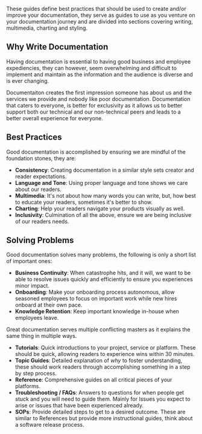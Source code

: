 These guides define best practices that should be used to create and/or improve your documentation, they serve as guides to use as you venture on your documentation journey and are divided into sections covering writing, multimedia, charting and styling.

## Why Write Documentation

Having documentation is essential to having good business and employee expediencies, they can however, seem overwhelming and difficult to implement and maintain as the information and the audience is diverse and is ever changing.

Documentaiton creates the first impression someone has about us and the services we provide and nobody like poor documentation. Documentation that caters to everyone, is better for exclusivity as it allows us to better support both our technical and our non-technical peers and leads to a better overall experience for everyone.

## Best Practices

Good documentation is accomplished by ensuring we are mindful of the foundation stones, they are:

- **Consistency**: Creating documentation in a similar style sets creator and reader expectations.
- **Language and Tone**: Using proper language and tone shows we care about our readers.
- **Multimedia**: It's not about how many words you can write, but, how best to educate your readers, sometimes it's better to show.
- **Charting**: Help your readers navigate your products visually as well.
- **Inclusivity**: Culmination of all the above, ensure we are being inclusive of our readers needs.

## Solving Problems

Good documentation solves many problems, the following is only a short list of important ones:

- **Business Continuity**: When catastrophe hits, and it will, we want to be able to resolve issues quickly and efficiently to ensure you experiences minor impact.
- **Onboarding**: Make your onboarding process autonomous, allow seasoned employees to focus on important work while new hires onboard at their own pace.
- **Knowledge Retention**: Keep important knowledge in-house when employees leave.

Great documentation serves multiple conflicting masters as it explains the same thing in multiple ways.

- **Tutorials**: Quick introductions to your project, service or platform. These should be quick, allowing readers to experience wins within 30 minutes.
- **Topic Guides**: Detailed explanation of _why_ to foster understanding, these should work readers through accomplishing something in a step by step process.
- **Reference**: Comprehensive guides on all critical pieces of your platforms.
- **Troubleshooting / FAQs**: Answers to questions for when people get stuck and you will need to guide them. Mainly for Issues you expect to arise or issues that have been experienced already.
- **SOPs**: Provide detailed steps to get to a desired outcome. These are similar to References but provide more instructional guides, think about a software release process.
